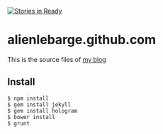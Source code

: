 [![Stories in Ready](https://badge.waffle.io/alienlebarge/alienlebarge.github.com.png?label=ready&title=Ready)](https://waffle.io/alienlebarge/alienlebarge.github.com)

# alienlebarge.github.com

This is the source files of [my blog](http://blog.alienlebarge.ch)

## Install

    $ npm install
    $ gem install jekyll
    $ gem install hologram
    $ bower install
    $ grunt
